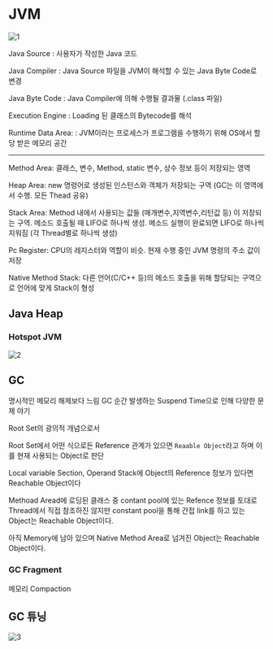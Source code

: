 # JVM

![1](https://img1.daumcdn.net/thumb/R720x0.q80/?scode=mtistory2&fname=https%3A%2F%2Ft1.daumcdn.net%2Fcfile%2Ftistory%2F99F33E3B5B35BEB730)

Java Source : 사용자가 작성한 Java 코드

Java Compiler : Java Source 파일을 JVM이 해석할 수 있는 Java Byte Code로 변경

Java Byte Code : Java Compiler에 의해 수행될 결과물 (.class 파일)

Execution Engine : Loading 된 클래스의 Bytecode를 해석

Runtime Data Area: : JVM이라는 프로세스가 프로그램을 수행하기 위해 OS에서 할당 받은 메모리 공간

---

Method Area: 클래스, 변수, Method, static 변수, 상수 정보 등이 저장되는 영역

Heap Area: new 명령어로 생성된 인스턴스와 객체가 저장되는 구역 (GC는 이 영역에서 수행. 모든 Thead 공유)

Stack Area: Method 내에서 사용되는 값들 (매개변수,지역변수,리턴값 등) 이 저장되는 구역. 메소드 호출될 때 LIFO로 하나씩 생성. 메소드 실행이 완료되면 LIFO로 하나씩 지워짐 (각 Thread별로 하나씩 생성)

Pc Register: CPU의 레지스터와 역할이 비슷. 현재 수행 중인 JVM 명령의 주소 값이 저장

Native Method Stack: 다른 언어(C/C++ 등)의 메소드 호출을 위해 할당되는 구역으로 언어에 맞게 Stack이 형성

## Java Heap

### Hotspot JVM

![2](https://images2015.cnblogs.com/blog/878428/201601/878428-20160121120609734-2110727191.png)

## GC

명시적인 메모리 해제보다 느림
GC 순간 발생하는 Suspend Time으로 인해 다양한 문제 야기

Root Set의 광의적 개념으로서

Root Set에서 어떤 식으로든 Reference 관계가 있으면 `Reaable Object`라고 하며 이를 현재 사용되는 Object로 판단

Local variable Section, Operand Stack에 Object의 Reference 정보가 있다면 Reachable Object이다

Methoad Aread에 로딩된 클래스 중 contant pool에 있는 Refence 정보를 토대로 Thread에서 직접 참조하진 않지만 constant pool을 통해 간접 link를 하고 있는 Object는 Reachable Object이다.

아직 Memory에 남아 있으며 Native Method Area로 넘겨진 Object는 Reachable Object이다.

### GC Fragment

메모리 Compaction

###

## GC 튜닝

![3](https://image.samsungsds.com/kr/insights/javamemory_img01.jpg?queryString=20240529105011)
